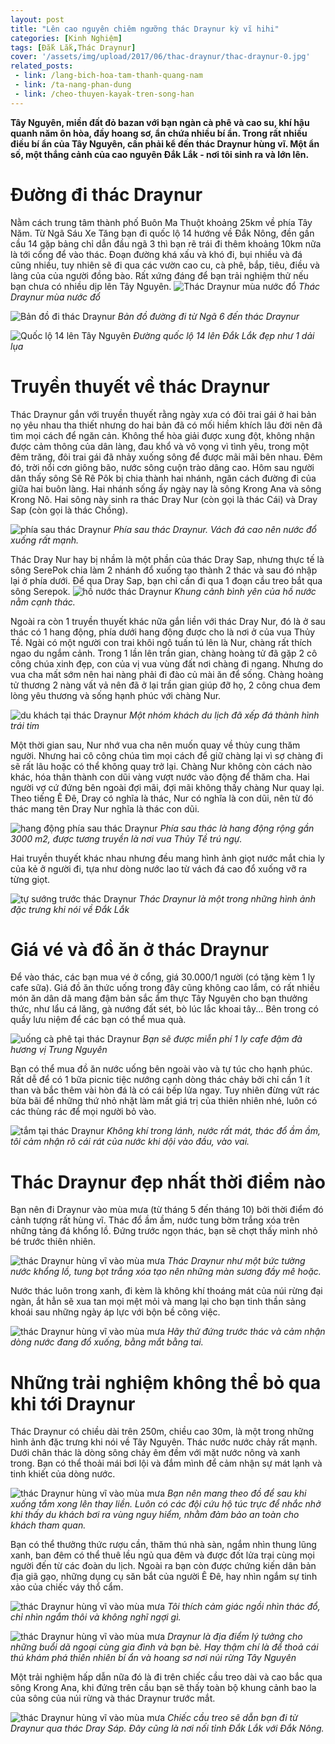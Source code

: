 ```yaml
---
layout: post
title: "Lên cao nguyên chiêm ngưỡng thác Draynur kỳ vĩ hihi"
categories: [Kinh Nghiệm]
tags: [Đắk Lắk,Thác Draynur]
cover: '/assets/img/upload/2017/06/thac-draynur/thac-draynur-0.jpg'
related_posts:
 - link: /lang-bich-hoa-tam-thanh-quang-nam
 - link: /ta-nang-phan-dung
 - link: /cheo-thuyen-kayak-tren-song-han
---
```



**Tây Nguyên, miền đất đỏ bazan với bạn ngàn cà phê và cao su, khí hậu quanh năm ôn hòa, đầy hoang sơ, ẩn chứa nhiều bí ẩn. Trong rất nhiều điều bí ẩn của Tây Nguyên, cần phải kể đến thác Draynur hùng vĩ. Một ẩn số, một thắng cảnh của cao nguyên Đắk Lắk -  nơi tôi sinh ra và lớn lên.**
 

# Đường đi thác Draynur

Nằm cách trung tâm thành phố Buôn Ma Thuột khoảng 25km về phía Tây Năm. Từ Ngã Sáu Xe Tăng bạn đi quốc lộ 14 hướng về Đắk Nông, đền gần cầu 14 gặp bảng chỉ dẫn đầu ngã 3 thì bạn rẽ trái đi thêm khoảng 10km nữa là tới cổng để vào thác. Đoạn đường khá xấu và khó đi, bụi nhiều và đá cũng nhiều, tuy nhiên sẽ đi qua các vườn cao cu, cà phê, bắp, tiêu, điều và làng của của người đồng bào. Rất xứng đáng để bạn trải nghiệm thử nếu bạn chưa có nhiều dịp lên Tây Nguyên.
![Thác Draynur mùa nước đổ](assets/img/upload/2017/06/thac-draynur/thac-draynur-0.jpg)
*Thác Draynur mùa nước đổ*

![Bản đồ đi thác Draynur](assets/img/upload/2017/06/thac-draynur/thac-draynur-1.jpg)
*Bản đồ đường đi từ Ngã 6 đến thác Draynur*

![Quốc lộ 14 lên Tây Nguyên](assets/img/upload/2017/06/thac-draynur/thac-draynur-2.jpg)
*Đường quốc lộ 14 lên Đắk Lắk đẹp như 1 dải lụa*
 
# Truyền thuyết về thác Draynur

Thác Draynur gắn với truyền thuyết rằng ngày xưa có đôi trai gái ở hai bản nọ yêu nhau tha thiết nhưng do hai bản đã có mối hiềm khích lâu đời nên đã tìm mọi cách để ngăn cản. Không thể hòa giải được xung đột, không nhận được cảm thông của dân làng, đau khổ và vô vọng vì tình yêu, trong một đêm trăng, đôi trai gái đã nhảy xuống sông để được mãi mãi bên nhau. Đêm đó, trời nổi cơn giông bão, nước sông cuộn trào dâng cao. Hôm sau người dân thấy sông Sê Rê Pôk bị chia thành hai nhánh, ngăn cách đường đi của giữa hai buôn làng. Hai nhánh sống ấy ngày nay là sông Krong Ana và sông Krong Nô. Hai sông này sinh ra thác Dray Nur (còn gọi là thác Cái) và Dray Sap (còn gọi là thác Chồng).

![phía sau thác Draynur](assets/img/upload/2017/06/thac-draynur/thac-draynur-3.jpg)
*Phía sau thác Draynur. Vách đá cao nên nước đổ xuống rất mạnh.*

 
Thác Dray Nur hay bị nhầm là một phần của thác Dray Sap, nhưng thực tế là sông SerePok chia làm 2 nhánh đổ xuống tạo thành 2 thác và sau đó nhập lại ở phía dưới. Để qua Dray Sap, bạn chỉ cần đi qua 1 đoạn cầu treo bắt qua sông Serepok.
![hồ nước thác Draynur](assets/img/upload/2017/06/thac-draynur/thac-draynur-4.jpg) 
*Khung cảnh bình yên của hồ nước nằm cạnh thác.* 

Ngoài ra còn 1 truyền thuyết khác nữa gắn liền với thác Dray Nur, đó là  ở sau thác có 1 hang động, phía dưới hang động được cho là nơi ở của vua Thủy Tề. Ngài có một người con trai khôi ngô tuấn tú lên là Nur, chàng rất thích ngao du ngắm cảnh. Trong 1 lần lên trần gian, chàng hoàng tử đã gặp 2 cô công chúa xinh đẹp, con của vị vua vùng đất nơi chàng đi ngang. Nhưng do vua cha mất sớm nên hai nàng phải đi đào củ mài ăn để sống. Chàng hoàng tử thương 2 nàng vất vả nên đã ở lại trần gian giúp đỡ họ, 2 công chua đem lòng yêu thương và sống hạnh phúc với chàng Nur.
 
![du khách tại thác Draynur](assets/img/upload/2017/06/thac-draynur/thac-draynur-5.jpg) 
*Một nhóm khách du lịch đã xếp đá thành hình trái tim*


Một thời gian sau, Nur nhớ vua cha nên muốn quay về thủy cung thăm người. Nhưng hai cô công chúa tìm mọi cách để giữ chàng lại vì sợ chàng đi sẽ rất lâu hoặc có thể không quay trở lại.
Chàng Nur không còn cách nào khác, hóa thân thành con dũi vàng vượt nước vào động để thăm cha. Hai người vợ cứ đứng bên ngoài đợi mãi, đợi mãi không thấy chàng Nur quay lại. Theo tiếng Ê Đê, Dray có nghĩa là thác, Nur có nghĩa là con dũi, nên từ đó thác mang tên Dray Nur nghĩa là thác con dũi.
 
![hang động phía sau thác Draynur](assets/img/upload/2017/06/thac-draynur/thac-draynur-6.jpg) 
*Phía sau thác là hang động rộng gần 3000 m2, được tương truyền là nơi vua Thủy Tề trú ngự.*


Hai truyền thuyết khác nhau nhưng đều mang hình ảnh giọt nước mắt chia ly của kẻ ở người đi, tựa như dòng nước lao từ vách đá cao đổ xuống vỡ ra từng giọt.
 
![tự sướng trước thác Draynur](assets/img/upload/2017/06/thac-draynur/thac-draynur-7.jpg) 
*Thác Draynur là một trong những hình ảnh đặc trưng khi nói về Đắk Lắk*

# Giá vé và đồ ăn ở thác Draynur

Để vào thác, các bạn mua vé ở cổng, giá 30.000/1 người (có tặng kèm 1 ly cafe sữa). Giá đồ ăn thức uống trong đây cũng không cao lắm, có rất nhiều món ăn dân dã mang đậm bản sắc ẩm thực Tây Nguyên cho bạn thưởng thức, như lẩu cá lăng, gà nướng đất sét, bò lúc lắc khoai tây... Bên trong có quầy lưu niệm để các bạn có thể mua quà.
 
![uống cà phê tại thác Draynur](assets/img/upload/2017/06/thac-draynur/thac-draynur-8.jpg) 
*Bạn sẽ được miễn phí 1 ly cafe đậm đà hương vị Trung Nguyên*

Bạn có thể mua đồ ăn nước uống bên ngoài vào và tự túc cho hạnh phúc. Rất dễ để có 1 bữa picnic tiệc nướng cạnh dòng thác chảy bởi chỉ cần 1 ít than và bắc thêm vài hòn đá là có cái bếp lửa ngay. Tuy nhiên đừng vứt rác bừa bãi để những thứ nhỏ nhặt làm mất giá trị của thiên nhiên nhé, luôn có các thùng rác để mọi người bỏ vào.
 
![tắm tại thác Draynur](assets/img/upload/2017/06/thac-draynur/thac-draynur-9.jpg) 
*Không khí trong lánh, nước rất mát, thác đổ ầm ầm, tôi cảm nhận rõ cái rát của nước khi dội vào đầu, vào vai.*

# Thác Draynur đẹp nhất thời điểm nào

Bạn nên đi Draynur vào mùa mưa (từ tháng 5 đến tháng 10) bởi thời điểm đó cảnh tượng rất hùng vĩ. Thác đổ ầm ầm, nước tung bờm trắng xóa trên những tảng đá khổng lồ. Đứng trước ngọn thác, bạn sẽ chợt thấy mình nhỏ bé trước thiên nhiên.
 
![thác Draynur hùng vĩ vào mùa mưa](assets/img/upload/2017/06/thac-draynur/thac-draynur-10.jpg) 
*Thác Draynur như một bức tường nước khổng lồ, tung bọt trắng xóa tạo nên những màn sương đầy mê hoặc.*

Nước thác luôn trong xanh, đi kèm là không khí thoáng mát của núi rừng đại ngàn, ắt hẳn sẽ xua tan mọi mệt mỏi và mang lại cho bạn tinh thần sảng khoái sau những ngày áp lực với bộn bề công việc.
 
![thác Draynur hùng vĩ vào mùa mưa](assets/img/upload/2017/06/thac-draynur/thac-draynur-11.jpg) 
*Hãy thử đứng trước thác và cảm nhận dòng nước đang đổ xuống, bằng mắt bằng tai.*

# Những trải nghiệm không thể bỏ qua khi tới Draynur

Thác Draynur có chiều dài trên 250m, chiều cao 30m, là một trong những hình ảnh đặc trưng khi nói về Tây Nguyên. Thác nước nước chảy rất mạnh. Dưới chân thác là dòng sông chảy êm đềm với mặt nước nông và xanh trong. Bạn có thể thoải mái bơi lội và đắm mình để cảm nhận sự mát lạnh và tinh khiết của dòng nước. 
 
![thác Draynur hùng vĩ vào mùa mưa](assets/img/upload/2017/06/thac-draynur/thac-draynur-12.jpg) 
*Bạn nên mang theo đồ để sau khi xuống tắm xong lên thay liền. Luôn có các đội cứu hộ túc trực để nhắc nhở khi thấy du khách bơi ra vùng nguy hiểm, nhằm đảm bảo an toàn cho khách tham quan.*

Bạn có thể thưởng thức rượu cần, thăm thú nhà sàn, ngắm nhìn thung lũng xanh, ban đêm có thể thuê lều ngủ qua đêm và được đốt lửa trại cùng mọi người đến từ các đoàn du lịch. Ngoài ra bạn còn được chứng kiến dân bản địa giã gạo, những dụng cụ săn bắt của người Ê Đê, hay nhìn ngắm sự tinh xảo của chiếc váy thổ cẩm.
 
 
![thác Draynur hùng vĩ vào mùa mưa](assets/img/upload/2017/06/thac-draynur/thac-draynur-13.jpg) 
*Tôi thích cảm giác ngồi nhìn thác đổ, chỉ nhìn ngắm thôi và không nghĩ ngợi gì.*

![thác Draynur hùng vĩ vào mùa mưa](assets/img/upload/2017/06/thac-draynur/thac-draynur-14.jpg) 
*Draynur là địa điểm lý tưởng cho những buổi dã ngoại cùng gia đình và bạn bè. Hay thậm chí là để thoả cái thú khám phá thiên nhiên bí ẩn và hoang sơ nơi núi rừng Tây Nguyên*

Một trải nghiệm hấp dẫn nữa đó là đi trên chiếc cầu treo dài và cao bắc qua sông Krong Ana, khi đứng trên cầu bạn sẽ thấy toàn bộ khung cảnh bao la của sông của núi rừng và thác Draynur trước mắt.
 

![thác Draynur hùng vĩ vào mùa mưa](assets/img/upload/2017/06/thac-draynur/thac-draynur-15.jpg) 
*Chiếc cầu treo sẽ dẫn bạn đi từ Draynur qua thác Dray Sáp. Đây cũng là nơi nối tỉnh Đắk Lắk với Đắk Nông.*
